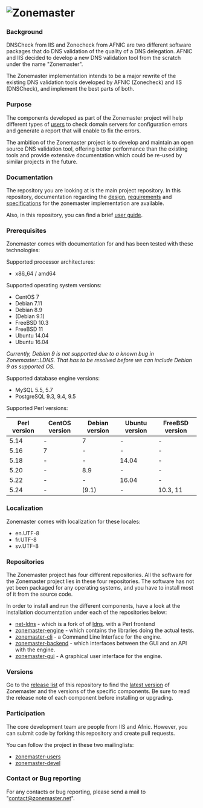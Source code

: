 ![Zonemaster](docs/images/zonemaster_logo_black.png)
==========

### Background

DNSCheck from IIS and Zonecheck from AFNIC are two different software
packages that do DNS validation of the quality of a DNS
delegation. AFNIC and IIS decided to develop a new DNS validation tool from the
scratch under the name "Zonemaster". 

The Zonemaster implementation intends to be a major
rewrite of the existing DNS validation tools developed by AFNIC (Zonecheck) and
IIS (DNSCheck), and implement the best parts of both.

### Purpose

The components developed as part of the Zonemaster project will help different
types of [users](USING.md) to check domain servers for configuration errors and
generate a report that will enable to fix the errors.

The ambition of the Zonemaster project is to develop and maintain an open source
DNS validation tool, offering better performance than the existing tools and
provide extensive documentation which could be re-used by similar projects in
the future.

### Documentation

The repository you are looking at is the main project repository. In this
repository, documentation regarding the [design](docs/design),
[requirements](docs/requirements) and [specifications](docs/specifications)
for the zonemaster implementation are available.

Also, in this repository, you can find a brief [user guide](USING.md).

### Prerequisites

Zonemaster comes with documentation for and has been tested with these
technologies:

Supported processor architectures:

* x86_64 / amd64

Supported operating system versions:

* CentOS 7
* Debian 7.11
* Debian 8.9
* (Debian 9.1)
* FreeBSD 10.3
* FreeBSD 11
* Ubuntu 14.04
* Ubuntu 16.04

_Currently, Debian 9 is not supported due to a known bug in Zonemaster::LDNS. That has to be resolved 
before we can include Debian 9 as supported OS._

Supported database engine versions:

* MySQL 5.5, 5.7
* PostgreSQL 9.3, 9.4, 9.5

Supported Perl versions:

Perl version | CentOS version | Debian version | Ubuntu version |FreeBSD version
------------ | ---------------| -------------- | -------------- | --------------
5.14         |        -       |        7       |         -      |        -
5.16         |        7       |        -       |         -      |        -
5.18         |        -       |        -       |       14.04    |        -
5.20         |        -       |       8.9      |         -      |        -
5.22         |        -       |        -       |       16.04    |        -
5.24         |        -       |      (9.1)     |         -      |    10.3, 11

### Localization

Zonemaster comes with localization for these locales:

* en.UTF-8
* fr.UTF-8
* sv.UTF-8

### Repositories

The Zonemaster project has four different repositories. All the software for
the Zonemaster project lies in these four repositories. The software has not yet
been packaged for any operating systems, and you have to install most of it from
the source code.

In order to install and run the different components, have a look at the
installation documentation under each of the repositories below:

 * [net-ldns](https://github.com/dotse/net-ldns) - which is a fork of
   of [ldns](https://www.nlnetlabs.nl/projects/ldns/). with a Perl frontend
 * [zonemaster-engine](https://github.com/dotse/zonemaster-engine) - which
   contains the libraries doing the actual tests.
 * [zonemaster-cli](https://github.com/dotse/zonemaster-cli) - a Command Line
   Interface for the engine.
 * [zonemaster-backend](https://github.com/dotse/zonemaster-backend) - which
   interfaces between the GUI and an API with the engine.
 * [zonemaster-gui](https://github.com/dotse/zonemaster-gui) - A graphical user
   interface for the engine.

### Versions

Go to the [release list](https://github.com/dotse/zonemaster/releases) 
of this repository to find the 
[latest version](https://github.com/dotse/zonemaster/releases/latest) of 
Zonemaster and the versions of the specific components. Be
sure to read the release note of each component before installing or
upgrading.

### Participation

The core development team are people from IIS and Afnic. However, you
can submit code by forking this repository and create pull requests.

You can follow the project in these two mailinglists:

 * [zonemaster-users](http://lists.iis.se/cgi-bin/mailman/listinfo/zonemaster-users)
 * [zonemaster-devel](http://lists.iis.se/cgi-bin/mailman/listinfo/zonemaster-devel)

### Contact or Bug reporting 

For any contacts or bug reporting, please send a mail to
"contact@zonemaster.net".




 




